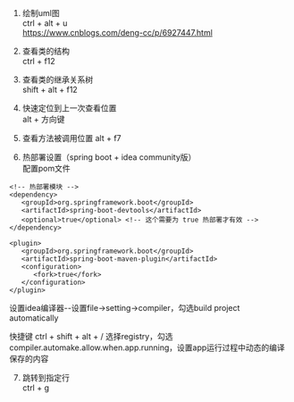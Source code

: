 1. 绘制uml图    
ctrl + alt + u    
https://www.cnblogs.com/deng-cc/p/6927447.html    

2. 查看类的结构  
ctrl + f12  

3. 查看类的继承关系树  
shift + alt +  f12

4. 快速定位到上一次查看位置  
alt + 方向键

5. 查看方法被调用位置
alt + f7

6. 热部署设置（spring boot + idea community版）  
配置pom文件  
``` 
<!-- 热部署模块 -->
<dependency>
   <groupId>org.springframework.boot</groupId>
   <artifactId>spring-boot-devtools</artifactId>
   <optional>true</optional> <!-- 这个需要为 true 热部署才有效 -->
</dependency>

<plugin>
   <groupId>org.springframework.boot</groupId>
   <artifactId>spring-boot-maven-plugin</artifactId>
   <configuration>
      <fork>true</fork>
   </configuration>
</plugin>
```  
设置idea编译器--设置file→setting→compiler，勾选build project automatically

快捷键 ctrl + shift + alt + / 选择registry，勾选compiler.automake.allow.when.app.running，设置app运行过程中动态的编译保存的内容  

7. 跳转到指定行  
ctrl + g   






